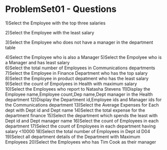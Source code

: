 # ProblemSet01 - Questions

1)Select the Employee with the top three salaries	

2)Select the Employee with the least salary	

3)Select the Employee who does not have a manager in the department table

4)Select the Employee who is also a Manager
5)Select the Empolyee who is a Manager and has least salary		
6)Select the total number of Employees in Communications departments
7)Select the Employee in Finance Department who has the top salary
8)Select the Employee in product depatment who has the least salary	
9)Select the count of Empolyees in Health with maximum salary		
10)Select the Employees who report to Natasha Stevens
11)Display the Employee name,Employee count,Dep name,Dept manager in the Health department
12)Display the Department id,Employee ids and Manager ids for the Communications department
13)Select the Average Expenses for Each dept with Dept id and Dept name
14)Select the total expense for the department finance
15)Select the department which spends the least with Dept id and Dept manager name
16)Select the count of Employees in each department
17)Select the count of Employees in each department having salary <10000
18)Select the total number of Employees in Dept id D04		
19)Select all department details of the Department with Maximum Employees
20)Select the Employees who has Tim Cook as their manager

